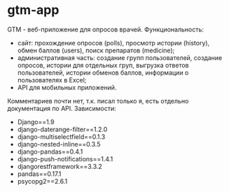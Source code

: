 # gtm-app

GTM - веб-приложение для опросов врачей. Функциональность:
- сайт: прохождение опросов (polls), просмотр истории (history), обмен баллов (users), поиск препаратов (medicine);
- административная часть: создание групп пользователей, создание опросов, истории для отдельных груп, выгрузка ответов пользователей, истории обменов баллов, информации о пользователях в Excel;
- API для мобильных приложений.

Комментариев почти нет, т.к. писал только я, есть отдельно документация по API. 
Зависимости:
- Django==1.9
- django-daterange-filter==1.2.0
- django-multiselectfield==0.1.3
- django-nested-inline==0.3.5
- django-pandas==0.4.1
- django-push-notifications==1.4.1
- djangorestframework==3.3.2
- pandas==0.17.1
- psycopg2==2.6.1
